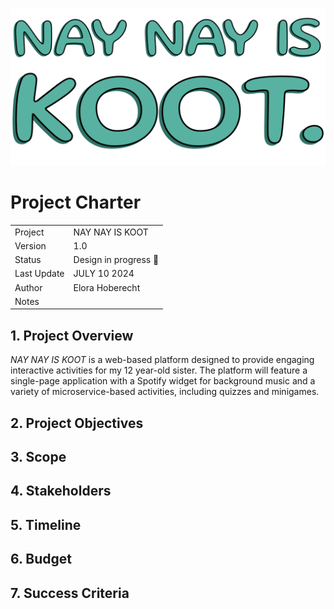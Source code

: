 ![Nay Nay is Koot project logo](wireframes/naynayiskoot-logo.png)

# **Project Charter** 
|||
|--| --|
| Project| NAY NAY IS KOOT |
| Version | 1.0
| Status | Design in progress 🚧 |
| Last Update | JULY 10 2024 |
| Author | Elora Hoberecht |
| Notes| |
## **1. Project Overview**
*NAY NAY IS KOOT* is a web-based platform designed to provide engaging interactive activities for my 12 year-old sister. The platform will feature a single-page application with a Spotify widget for background music and a variety of microservice-based activities, including quizzes and minigames.

## **2. Project Objectives**

## **3. Scope**

## **4. Stakeholders**

## **5. Timeline**

## **6. Budget**

## **7. Success Criteria**
